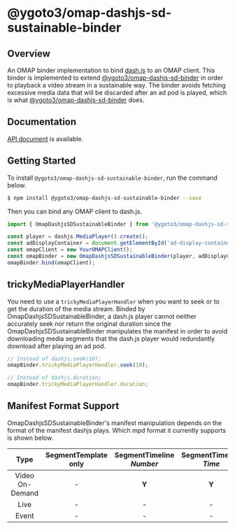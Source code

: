 # @ygoto3/omap-dashjs-sd-sustainable-binder

## Overview

An OMAP binder implementation to bind [dash.js](https://github.com/Dash-Industry-Forum/dash.js) to an OMAP client.  This binder is implemented to extend [@ygoto3/omap-dashjs-sd-binder](https://github.com/ygoto3/omap/tree/main/packages/dashjs-sd-binder) in order to playback a video stream in a sustainable way.  The binder avoids fetching excessive media data that will be discarded after an ad pod is played, which is what  [@ygoto3/omap-dashjs-sd-binder](https://github.com/ygoto3/omap/tree/main/packages/dashjs-sd-binder) does.

## Documentation

[API document](https://ygoto3.github.io/omap/modules/dashjs_sd_sustainable_binder_src.html) is available.

## Getting Started

To install `@ygoto3/omap-dashjs-sd-sustainable-binder`, run the command below.

```sh
$ npm install @ygoto3/omap-dashjs-sd-sustainable-binder --save
```

Then you can bind any OMAP client to dash.js.

```ts
import { OmapDashjsSDSustainableBinder } from '@ygoto3/omap-dashjs-sd-sustainable-binder';

const player = dashjs.MediaPlayer().create();
const adDisplayContainer = document.getElementById('ad-display-container') as HTMLDivElement;
const omapClient = new YourOMAPClient();
const omapBinder = new OmapDashjsSDSustainableBinder(player, adDisplayContainer);
omapBinder.bind(omapClient);
```

## trickyMediaPlayerHandler

You need to use a `trickyMediaPlayerHandler` when you want to seek or to get the duration of the media stream.  Binded by OmapDashjsSDSustainableBinder, a dash.js player cannot neither accurately seek nor return the original duration since the OmapDashjsSDSustainableBinder manipulates the manifest in order to avoid downloading media segments that the dash.js player would redundantly download after playing an ad pod.

```ts
// Instead of dashjs.seek(10);
omapBinder.trickyMediaPlayerHandler.seek(10);

// Instead of dashjs.duration;
omapBinder.trickyMediaPlayerHandler.duration;
```

## Manifest Format Support

OmapDashjsSDSustainableBinder's manifest manipulation depends on the format of the manifest dashjs plays.  Which mpd format it currently supports is shown below. 

|Type           |SegmentTemplate only|SegmentTimeline $Number$|SegmentTimeline $Time$|SegmentList|SegmentBase|
|:-------------:|:------------------:|:----------------------:|:--------------------:|:---------:|:---------:|
|Video On-Demand| -                  |**Y**                   |**Y**                 | -         | -         |
|Live           | -                  | -                      | -                    | -         | -         |
|Event          | -                  | -                      | -                    | -         | -         |
